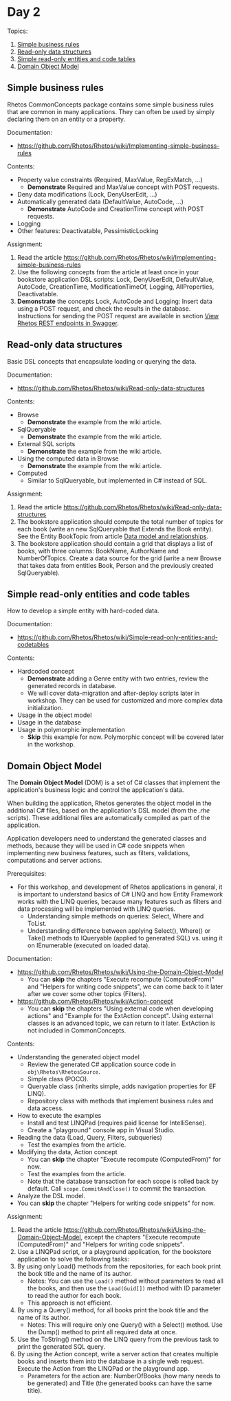 # Day 2

Topics:

1. [Simple business rules](#simple-business-rules)
2. [Read-only data structures](#read-only-data-structures)
3. [Simple read-only entities and code tables](#simple-read-only-entities-and-code-tables)
4. [Domain Object Model](#domain-object-model)

## Simple business rules

Rhetos CommonConcepts package contains some simple business rules that are
common in many applications.
They can often be used by simply declaring them on an entity or a property.

Documentation:

* <https://github.com/Rhetos/Rhetos/wiki/Implementing-simple-business-rules>

Contents:

* Property value constraints (Required, MaxValue, RegExMatch, ...)
  * **Demonstrate** Required and MaxValue concept with POST requests.
* Deny data modifications (Lock, DenyUserEdit, ...)
* Automatically generated data (DefaultValue, AutoCode, ...)
  * **Demonstrate** AutoCode and CreationTime concept with POST requests.
* Logging
* Other features: Deactivatable, PessimisticLocking

Assignment:

1. Read the article <https://github.com/Rhetos/Rhetos/wiki/Implementing-simple-business-rules>
2. Use the following concepts from the article at least once in your bookstore application DSL scripts:
   Lock, DenyUserEdit, DefaultValue, AutoCode, CreationTime, ModificationTimeOf,
   Logging, AllProperties, Deactivatable.
3. **Demonstrate** the concepts Lock, AutoCode and Logging: Insert data using a POST request,
   and check the results in the database.
   Instructions for sending the POST request are available in section
   [View Rhetos REST endpoints in Swagger](https://github.com/Rhetos/Rhetos/wiki/Recommended-application-setup#view-rhetos-rest-endpoints-in-swagger).

## Read-only data structures

Basic DSL concepts that encapsulate loading or querying the data.

Documentation:

* <https://github.com/Rhetos/Rhetos/wiki/Read-only-data-structures>

Contents:

* Browse
  * **Demonstrate** the example from the wiki article.
* SqlQueryable
  * **Demonstrate** the example from the wiki article.
* External SQL scripts
  * **Demonstrate** the example from the wiki article.
* Using the computed data in Browse
  * **Demonstrate** the example from the wiki article.
* Computed
  * Similar to SqlQueryable, but implemented in C# instead of SQL.

Assignment:

1. Read the article <https://github.com/Rhetos/Rhetos/wiki/Read-only-data-structures>
2. The bookstore application should compute the total number of topics
   for each book (write an new SqlQueryable that Extends the Book entity).
   See the Entity BookTopic from article
   [Data model and relationships](https://github.com/Rhetos/Rhetos/wiki/Data-model-and-relationships).
3. The bookstore application should contain a grid that displays a list of books,
   with three columns: BookName, AuthorName and NumberOfTopics.
   Create a data source for the grid (write a new Browse that takes data from
   entities Book, Person and the previously created SqlQueryable).

## Simple read-only entities and code tables

How to develop a simple entity with hard-coded data.

Documentation:

* <https://github.com/Rhetos/Rhetos/wiki/Simple-read-only-entities-and-codetables>

Contents:

* Hardcoded concept
  * **Demonstrate** adding a Genre entity with two entries, review the generated records in database.
  * We will cover data-migration and after-deploy scripts later in workshop.
    They can be used for customized and more complex data initialization.
* Usage in the object model
* Usage in the database
* Usage in polymorphic implementation
  * **Skip** this example for now. Polymorphic concept will be covered later in the workshop.

## Domain Object Model

The **Domain Object Model** (DOM) is a set of C# classes that implement
the application's business logic and control the application's data.

When building the application, Rhetos generates the object model in the additional C# files,
based on the application's DSL model (from the *.rhe* scripts).
These additional files are automatically compiled as part of the application.

Application developers need to understand the generated classes and methods,
because they will be used in C# code snippets when implementing new business features,
such as filters, validations, computations and server actions.

Prerequisites:

* For this workshop, and development of Rhetos applications in general,
  it is important to understand basics of C# LINQ and how
  Entity Framework works with the LINQ queries,
  because many features such as filters and data processing will be
  implemented with LINQ queries.
  * Understanding simple methods on queries: Select, Where and ToList.
  * Understanding difference between applying Select(), Where() or Take() methods
    to IQueryable (applied to generated SQL)
    vs. using it on IEnumerable (executed on loaded data).

Documentation:

* <https://github.com/Rhetos/Rhetos/wiki/Using-the-Domain-Object-Model>
  * You can **skip** the chapters "Execute recompute (ComputedFrom)"
    and "Helpers for writing code snippets",
    we can come back to it later after we cover some other topics (Filters).
* <https://github.com/Rhetos/Rhetos/wiki/Action-concept>
  * You can **skip** the chapters "Using external code when developing actions"
    and "Example for the ExtAction concept".
    Using external classes is an advanced topic, we can return to it later.
    ExtAction is not included in CommonConcepts.

Contents:

* Understanding the generated object model
  * Review the generated C# application source code in `obj\Rhetos\RhetosSource`.
  * Simple class (POCO).
  * Queryable class (inherits simple, adds navigation properties for EF LINQ).
  * Repository class with methods that implement business rules and data access.
* How to execute the examples
  * Install and test LINQPad (requires paid license for IntelliSense).
  * Create a "playground" console app in Visual Studio.
* Reading the data (Load, Query, Filters, subqueries)
  * Test the examples from the article.
* Modifying the data, Action concept
  * You can **skip** the chapter "Execute recompute (ComputedFrom)" for now.
  * Test the examples from the article.
  * Note that the database transaction for each scope is rolled back by default.
    Call `scope.CommitAndClose()` to commit the transaction.
* Analyze the DSL model.
* You can **skip** the chapter "Helpers for writing code snippets" for now.

Assignment:

1. Read the article <https://github.com/Rhetos/Rhetos/wiki/Using-the-Domain-Object-Model>,
   except the chapters "Execute recompute (ComputedFrom)" and "Helpers for writing code snippets".
2. Use a LINQPad script, or a playground application,
   for the bookstore application to solve the following tasks:
3. By using only Load() methods from the repositories,
   for each book print the book title and the name of its author.
   * Notes: You can use the `Load()` method without parameters to read all the books,
     and then use the `Load(Guid[])` method with ID parameter to read the author for each book.
   * This approach is not efficient.
4. By using a Query() method, for all books print the book title and the name of its author.
   * Notes: This will require only one Query() with a Select() method.
     Use the Dump() method to print all required data at once.
5. Use the ToString() method on the LINQ query from the previous task
   to print the generated SQL query.
6. By using the Action concept, write a server action that creates multiple books and
   inserts them into the database in a single web request.
   Execute the Action from the LINQPad or the playground app.
   * Parameters for the action are: NumberOfBooks (how many needs to be generated)
     and Title (the generated books can have the same title).
